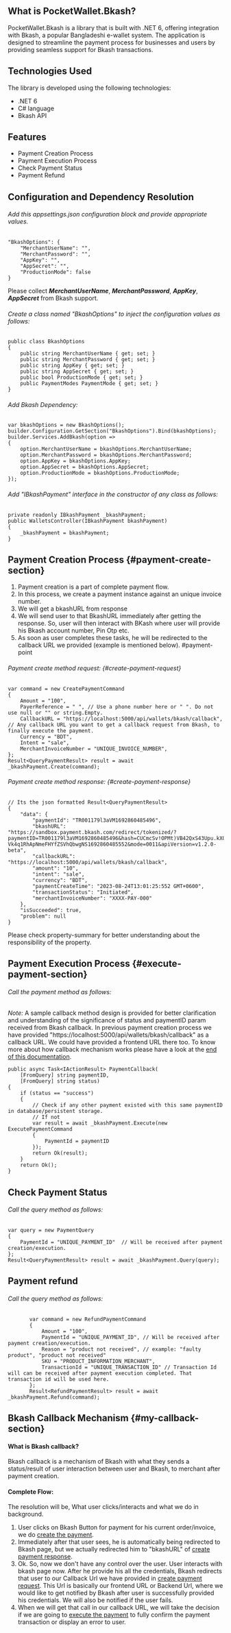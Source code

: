 ## What is PocketWallet.Bkash?
PocketWallet.Bkash is a library that is built with .NET 6, offering integration with Bkash, a popular Bangladeshi e-wallet system. The application is designed to streamline the payment process for businesses and users by providing seamless support for Bkash transactions.



## Technologies Used
The library is developed using the following technologies:
- .NET 6
- C# language
- Bkash API


## Features
- Payment Creation Process
- Payment Execution Process
- Check Payment Status
- Payment Refund


## Configuration and Dependency Resolution
###### Add this appsettings.json configuration block and provide appropriate values.
```
"BkashOptions": {
    "MerchantUserName": "",
    "MerchantPassword": "",
    "AppKey": "",
    "AppSecret": "",
    "ProductionMode": false
}
```
 Please collect   ***MerchantUserName***,  ***MerchantPassword***, ***AppKey***, ***AppSecret*** from Bkash support.
######  Create a class named "BkashOptions" to inject the configuration values as follows:
```
public class BkashOptions
{
    public string MerchantUserName { get; set; }
    public string MerchantPassword { get; set; }
    public string AppKey { get; set; }
    public string AppSecret { get; set; }
    public bool ProductionMode { get; set; }
    public PaymentModes PaymentMode { get; set; }
}
```
###### Add Bkash Dependency:
```
var bkashOptions = new BkashOptions();
builder.Configuration.GetSection("BkashOptions").Bind(bkashOptions);
builder.Services.AddBkash(option =>
{
    option.MerchantUserName = bkashOptions.MerchantUserName;
    option.MerchantPassword = bkashOptions.MerchantPassword;
    option.AppKey = bkashOptions.AppKey;
    option.AppSecret = bkashOptions.AppSecret;
    option.ProductionMode = bkashOptions.ProductionMode;
});
```

###### Add "IBkashPayment" interface in the constructor of any class as follows:
```
private readonly IBkashPayment _bkashPayment;
public WalletsController(IBkashPayment bkashPayment)
{
    _bkashPayment = bkashPayment;
}
```


## Payment Creation Process {#payment-create-section}
1. Payment creation is a part of complete payment flow.
2. In this process, we create a payment instance against an unique invoice number.
3. We will get a bkashURL from response
4. We will send user to that BkashURL immediately after getting the response. So, user will then interact with BKash where user will provide his Bkash account number, Pin Otp etc. 
5. As soon as user completes these tasks, he will be redirected to the callback URL we provided (example is mentioned below). #payment-point
###### Payment create method request: {#create-payment-request}
```
var command = new CreatePaymentCommand
{
    Amount = "100",
    PayerReference = " ", // Use a phone number here or " ". Do not use null or "" or string.Empty.
    CallbackURL = "https://localhost:5000/api/wallets/bkash/callback", // Any callback URL you want to get a callback request from Bkash, to finally execute the payment.
    Currency = "BDT",
    Intent = "sale",
    MerchantInvoiceNumber = "UNIQUE_INVOICE_NUMBER",
};
Result<QueryPaymentResult> result = await _bkashPayment.Create(command);
```
###### Payment create method response: {#create-payment-response}
```
// Its the json formatted Result<QueryPaymentResult>
{
	"data": {
		"paymentId": "TR001179l3aVM1692860485496",
		"bkashURL": "https://sandbox.payment.bkash.com/redirect/tokenized/?paymentID=TR001179l3aVM1692860485496&hash=CUCmcSv!OPMt)VB42QxS43Upu.kXOkXoHS0MZnXhZ(!1)3G0PLME(9-Vk4q1RhApNmeFHYfZSVhQbwgNS1692860485552&mode=0011&apiVersion=v1.2.0-beta",
		"callbackURL": "https://localhost:5000/api/wallets/bkash/callback",
		"amount": "10",
		"intent": "sale",
		"currency": "BDT",
		"paymentCreateTime": "2023-08-24T13:01:25:552 GMT+0600",
		"transactionStatus": "Initiated",
		"merchantInvoiceNumber": "XXXX-PAY-000"
	},
	"isSucceeded": true,
	"problem": null
}
```
Please check property-summary for better understanding about the responsibility of the property.


## Payment Execution Process {#execute-payment-section}
###### Call the payment method as follows:
*Note:* A sample callback method design is provided for better clarification and understanding of the significance of status and paymentID param received from Bkash callback. In previous payment creation process we have provided "https://localhost:5000/api/wallets/bkash/callback" as a callback URL. We could have provided a frontend URL there too. To know more about how callback mechanism works please have a look at the [end of this documentation](#my-callback-section).
```
public async Task<IActionResult> PaymentCallback(
    [FromQuery] string paymentID,
    [FromQuery] string status)
{
    if (status == "success")
    {
        // Check if any other payment existed with this same paymentID in database/persistent storage.
        // If not
        var result = await _bkashPayment.Execute(new ExecutePaymentCommand
        {
            PaymentId = paymentID
        });
        return Ok(result);
    }
    return Ok();
}
```


## Check Payment Status
###### Call the query method as follows:
```
var query = new PaymentQuery
{
    PaymentId = "UNIQUE_PAYMENT_ID"  // Will be received after payment creation/execution.
};
Result<QueryPaymentResult> result = await _bkashPayment.Query(query);
```


## Payment refund
###### Call the query method as follows:
```
       var command = new RefundPaymentCommand
       {
           Amount = "100",
           PaymentId = "UNIQUE_PAYMENT_ID", // Will be received after payment creation/execution.
           Reason = "product not received", // example: "faulty product", "product not received"
           SKU = "PRODUCT_INFORMATION_MERCHANT",
           TransactionId = "UNIQUE_TRANSACTION_ID" // Transaction Id will can be received after payment execution completed. That transaction id will be used here.
       };
       Result<RefundPaymentResult> result = await _bkashPayment.Refund(command);
```


## Bkash Callback Mechanism {#my-callback-section}
#### What is Bkash callback?
Bkash callback is a mechanism of Bkash with what they sends a status/result of user interaction between user and Bkash, to merchant after payment creation.
#### Complete Flow:
The resolution will be, What user clicks/interacts and what we do in background.
1. User clicks on Bkash Button for payment for his current order/invoice, we do [create the payment](#payment-create-section).
2. Immediately after that user sees, he is automatically being redirected to Bkash page, but we actually redirected him to "bkashURL" of [create payment response](#create-payment-response).
3. Ok. So, now we don't have any control over the user. User interacts with bkash page now. After he provide his all the credentials, Bkash redirects that user to our Callback Url we have provided in [create payment request](#create-payment-request). This Url is basically our frontend URL or Backend Url, where we would like to get notified by Bkash after user is successfully provided his credentials. We will also be notified if the user fails.
4. When we will get that call in our callback URL, we will take the decision if we are going to [execute the payment](#execute-payment-section) to fully confirm the payment transaction or display an error to user.